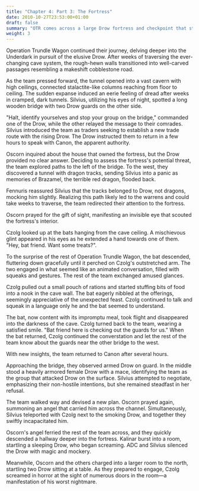 ```yaml
---
title: "Chapter 4: Part 3: The Fortress"
date: 2010-10-27T23:53:00+01:00
draft: false
summary: "OTR comes across a large Drow fortress and checkpoint that stands in the way of the warrens"
weight: 3
---
```

Operation Trundle Wagon continued their journey, delving deeper into the Underdark in pursuit of the elusive Drow. After weeks of traversing the ever-changing cave system, the rough-hewn walls transitioned into well-carved passages resembling a makeshift cobblestone road.

As the team pressed forward, the tunnel opened into a vast cavern with high ceilings, connected stalactite-like columns reaching from floor to ceiling. The sudden expanse induced an eerie feeling of dread after weeks in cramped, dark tunnels. Silvius, utilizing his eyes of night, spotted a long wooden bridge with two Drow guards on the other side.

"Halt, identify yourselves and stop your group on the bridge," commanded one of the Drow, while the other relayed the message to their comrades. Silvius introduced the team as traders seeking to establish a new trade route with the rising Drow. The Drow instructed them to return in a few hours to speak with Canon, the apparent authority.

Oscorn inquired about the house that owned the fortress, but the Drow provided no clear answer. Deciding to assess the fortress's potential threat, the team explored paths to the left of the bridge. To the west, they discovered a tunnel with dragon tracks, sending Silvius into a panic as memories of Brazamel, the terrible red dragon, flooded back.

Fennuris reassured Silvius that the tracks belonged to Drow, not dragons, mocking him slightly. Realizing this path likely led to the warrens and could take weeks to traverse, the team redirected their attention to the fortress.

Oscorn prayed for the gift of sight, manifesting an invisible eye that scouted the fortress's interior. 

Czolg looked up at the bats hanging from the cave ceiling. A mischievous glint appeared in his eyes as he extended a hand towards one of them. "Hey, bat friend. Want some treats?".

To the surprise of the rest of Operation Trundle Wagon, the bat descended, fluttering down gracefully until it perched on Czolg's outstretched arm. The two engaged in what seemed like an animated conversation, filled with squeaks and gestures. The rest of the team exchanged amused glances.

Czolg pulled out a small pouch of rations and started stuffing bits of food into a nook in the cave wall. The bat eagerly nibbled at the offerings, seemingly appreciative of the unexpected feast. Czolg continued to talk and squeak in a language only he and the bat seemed to understand.

The bat, now content with its impromptu meal, took flight and disappeared into the darkness of the cave. Czolg turned back to the team, wearing a satisfied smile. "Bat friend here is checking out the guards for us." When the bat returned, Czolg continued the converstation and let the rest of the team know about the guards near the other bridge to the west. 

With new insights, the team returned to Canon after several hours.

Approaching the bridge, they observed armed Drow on guard. In the middle stood a heavily armored female Drow with a mace, identifying the team as the group that attacked Drow on the surface. Silvius attempted to negotiate, emphasizing their non-hostile intentions, but she remained steadfast in her refusal.

The team walked way and devised a new plan. Oscorn prayed again, summoning an angel that carried him across the channel. Simultaneously, Silvius teleported with Czolg next to the smoking Drow, and together they swiftly incapacitated him.

Oscorn's angel ferried the rest of the team across, and they quickly descended a hallway deeper into the fortress. Kalinar burst into a room, startling a sleeping Drow, who began screaming. ADC and Silvius silenced the Drow with magic and mockery.

Meanwhile, Oscorn and the others charged into a larger room to the north, startling two Drow sitting at a table. As they prepared to engage, Czolg screamed in horror at the sight of numerous doors in the room—a manifestation of his worst nightmare.
